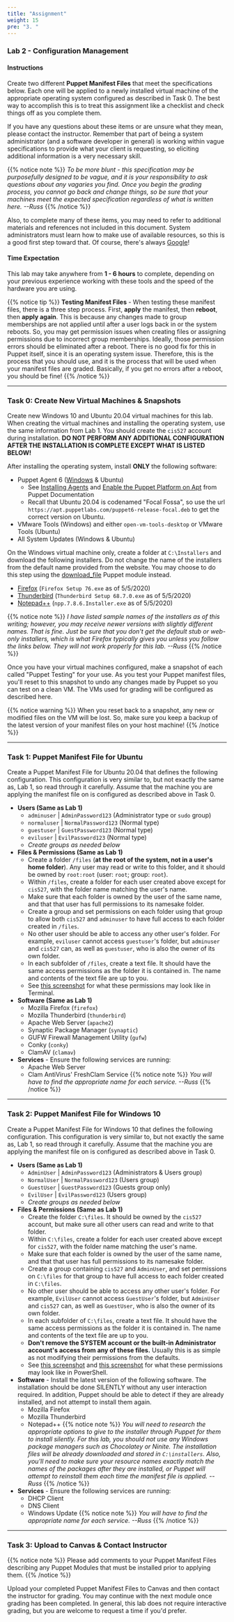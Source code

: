 ```yaml
---
title: "Assignment"
weight: 15
pre: "3. "
---
```


### Lab 2 - Configuration Management

#### Instructions

Create two different **Puppet Manifest Files** that meet the specifications below. Each one will be applied to a newly installed virtual machine of the appropriate operating system configured as described in Task 0. The best way to accomplish this is to treat this assignment like a checklist and check things off as you complete them.

If you have any questions about these items or are unsure what they mean, please contact the instructor. Remember that part of being a system administrator (and a software developer in general) is working within vague specifications to provide what your client is requesting, so eliciting additional information is a very necessary skill.

{{% notice note %}}
_To be more blunt - this specification may be purposefully designed to be vague, and it is your responsibility to ask questions about any vagaries you find. Once you begin the grading process, you cannot go back and change things, so be sure that your machines meet the expected specification regardless of what is written here. --Russ_
{{% /notice %}}

Also, to complete many of these items, you may need to refer to additional materials and references not included in this document. System administrators must learn how to make use of available resources, so this is a good first step toward that. Of course, there's always [Google](http://www.google.com)!

#### Time Expectation

This lab may take anywhere from **1 - 6 hours** to complete, depending on your previous experience working with these tools and the speed of the hardware you are using.

{{% notice tip %}}
**Testing Manifest Files** - When testing these manifest files, there is a three step process. First, **apply** the manifest, then **reboot**, then **apply again**. This is because any changes made to group memberships are not applied until after a user logs back in or the system reboots. So, you may get permission issues when creating files or assigning permissions due to incorrect group memberships. Ideally, those permission errors should be eliminated after a reboot. There is no good fix for this in Puppet itself, since it is an operating system issue. Therefore, this is the process that you should use, and it is the process that will be used when your manifest files are graded. Basically, if you get no errors after a reboot, you should be fine!
{{% /notice %}}

---

### Task 0: Create New Virtual Machines & Snapshots

Create new Windows 10 and Ubuntu 20.04 virtual machines for this lab. When creating the virtual machines and installing the operating system, use the same information from Lab 1. You should create the `cis527` account during installation. **DO NOT PERFORM ANY ADDITIONAL CONFIGURATION AFTER THE INSTALLATION IS COMPLETE EXCEPT WHAT IS LISTED BELOW!**

After installing the operating system, install **ONLY** the following software:

* Puppet Agent 6 ([Windows](https://downloads.puppetlabs.com/windows/puppet6/) & Ubuntu)
  * See [Installing Agents](https://puppet.com/docs/puppet/latest/install_agents.html) and [Enable the Puppet Platform on Apt](https://puppet.com/docs/puppet/latest/puppet_platform.html#task-8943) from Puppet Documentation
  * Recall that Ubuntu 20.04 is codenamed "Focal Fossa", so use the url `https://apt.puppetlabs.com/puppet6-release-focal.deb` to get the correct version on Ubuntu. 
* VMware Tools (Windows) and either `open-vm-tools-desktop` or VMware Tools (Ubuntu)
* All System Updates (Windows & Ubuntu)

On the Windows virtual machine only, create a folder at `C:\Installers` and download the following installers. Do not change the name of the installers from the default name provided from the website. You may choose to do this step using the [download_file](https://forge.puppet.com/puppet/download_file) Puppet module instead.  

* [Firefox](https://www.mozilla.org/en-US/firefox/all/) (`Firefox Setup 76.exe` as of 5/5/2020)
* [Thunderbird](https://www.thunderbird.net/en-US/thunderbird/all/) (`Thunderbird Setup 68.7.0.exe` as of 5/5/2020)
* [Notepad++](https://notepad-plus-plus.org/download/) (`npp.7.8.6.Installer.exe` as of 5/5/2020)

{{% notice note %}}
_I have listed sample names of the installers as of this writing; however, you may receive newer versions with slightly different names. That is fine. Just be sure that you don't get the default stub or web-only installers, which is what Firefox typically gives you unless you follow the links below. They will not work properly for this lab. --Russ_
{{% /notice %}}

Once you have your virtual machines configured, make a snapshot of each called "Puppet Testing" for your use. As you test your Puppet manifest files, you'll reset to this snapshot to undo any changes made by Puppet so you can test on a clean VM. The VMs used for grading will be configured as described here.

{{% notice warning %}}
When you reset back to a snapshot, any new or modified files on the VM will be lost. So, make sure you keep a backup of the latest version of your manifest files on your host machine!
{{% /notice %}}

---

### Task 1: Puppet Manifest File for Ubuntu

Create a Puppet Manifest File for Ubuntu 20.04 that defines the following configuration. This configuration is very similar to, but not exactly the same as, Lab 1, so read through it carefully. Assume that the machine you are applying the manifest file on is configured as described above in Task 0.

* **Users (Same as Lab 1)**
  - `adminuser` | `AdminPassword123` (Administrator type or `sudo` group)
  - `normaluser` | `NormalPassword123` (Normal type)
  - `guestuser` | `GuestPassword123` (Normal type)
  - `eviluser` | `EvilPassword123` (Normal type)
  - _Create groups as needed below_
* **Files & Permissions (Same as Lab 1)**
  - Create a folder `/files` (**at the root of the system, not in a user's home folder**). Any user may read or write to this folder, and it should be owned by `root:root` (user: `root`; group: `root`).
  - Within `/files`, create a folder for each user created above except for `cis527`, with the folder name matching the user's name.
  - Make sure that each folder is owned by the user of the same name, and that that user has full permissions to its namesake folder.
  - Create a group and set permissions on each folder using that group to allow both `cis527` and `adminuser` to have full access to each folder created in `/files`.
  - No other user should be able to access any other user's folder. For example, `eviluser` cannot access `guestuser`'s folder, but `adminuser` and `cis527` can, as well as `guestuser`, who is also the owner of its own folder.
  - In each subfolder of `/files`, create a text file. It should have the same access permissions as the folder it is contained in. The name and contents of the text file are up to you.
  - See [this screenshot](/images/lab1-image2.png) for what these permissions may look like in Terminal.
* **Software (Same as Lab 1)**
  - Mozilla Firefox (`firefox`)
  - Mozilla Thunderbird (`thunderbird`)
  - Apache Web Server (`apache2`)
  - Synaptic Package Manager (`synaptic`)
  - GUFW Firewall Management Utility (`gufw`)
  - Conky (`conky`)
  - ClamAV (`clamav`)
* **Services** - Ensure the following services are running:
  - Apache Web Server
  - Clam AntiVirus' FreshClam Service
{{% notice note %}}
_You will have to find the appropriate name for each service. --Russ_
{{% /notice %}}

---

### Task 2: Puppet Manifest File for Windows 10

Create a Puppet Manifest File for Windows 10 that defines the following configuration. This configuration is very similar to, but not exactly the same as, Lab 1, so read through it carefully. Assume that the machine you are applying the manifest file on is configured as described above in Task 0.

* **Users (Same as Lab 1)**
  - `AdminUser` | `AdminPassword123` (Administrators & Users group)
  - `NormalUser` | `NormalPassword123` (Users group)
  - `GuestUser` | `GuestPassword123` (Guests group only)
  - `EvilUser` | `EvilPassword123` (Users group)
  - _Create groups as needed below_
* **Files & Permissions (Same as Lab 1)**
  - Create the folder `C:\files`. It should be owned by the `cis527` account, but make sure all other users can read and write to that folder.
  - Within `C:\files`, create a folder for each user created above except for `cis527`, with the folder name matching the user's name.
  - Make sure that each folder is owned by the user of the same name, and that that user has full permissions to its namesake folder.
  - Create a group containing `cis527` and `AdminUser`, and set permissions on `C:\files` for that group to have full access to each folder created in `C:\files`.
  - No other user should be able to access any other user's folder. For example, `EvilUser` cannot access `GuestUser`'s folder, but `AdminUser` and `cis527` can, as well as `GuestUser`, who is also the owner of its own folder.
  - In each subfolder of `C:\files`, create a text file. It should have the same access permissions as the folder it is contained in. The name and contents of the text file are up to you.
  - **Don't remove the SYSTEM account or the built-in Administrator account's access from any of these files.** Usually this is as simple as not modifying their permissions from the defaults.
  - See [this screenshot](/images/lab1-image1.png) and [this screenshot](/images/lab1-image1a.png) for what these permissions may look like in PowerShell.
* **Software** - Install the latest version of the following software. The installation should be done SILENTLY without any user interaction required. In addition, Puppet should be able to detect if they are already installed, and not attempt to install them again.
  - Mozilla Firefox
  - Mozilla Thunderbird
  - Notepad++
{{% notice note %}}
_You will need to research the appropriate options to give to the installer through Puppet for them to install silently. For this lab, you should not use any Windows package managers such as Chocolatey or Ninite. The installation files will be already downloaded and stored in `C:\installers`. Also, you'll need to make sure your resource names exactly match the names of the packages after they are installed, or Puppet will attempt to reinstall them each time the manifest file is applied. --Russ_
{{% /notice %}}
* **Services** - Ensure the following services are running:
  - DHCP Client
  - DNS Client
  - Windows Update
{{% notice note %}}
_You will have to find the appropriate name for each service. --Russ_
{{% /notice %}}

---

### Task 3: Upload to Canvas & Contact Instructor

{{% notice note %}}
Please add comments to your Puppet Manifest Files describing any Puppet Modules that must be installed prior to applying them.
{{% /notice %}}

Upload your completed Puppet Manifest Files to Canvas and then contact the instructor for grading. You may continue with the next module once grading has been completed. In general, this lab does not require interactive grading, but you are welcome to request a time if you'd prefer.
